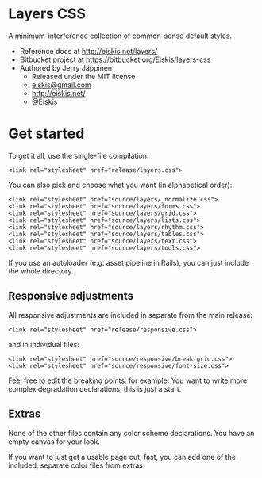 
Layers CSS
==========

A minimum-interference collection of common-sense default styles.

- Reference docs at http://eiskis.net/layers/
- Bitbucket project at https://bitbucket.org/Eiskis/layers-css
- Authored by Jerry Jäppinen
	- Released under the MIT license
	- eiskis@gmail.com
	- http://eiskis.net/
	- @Eiskis



Get started
===========

To get it all, use the single-file compilation:

	<link rel="stylesheet" href="release/layers.css">

You can also pick and choose what you want (in alphabetical order):

	<link rel="stylesheet" href="source/layers/_normalize.css">
	<link rel="stylesheet" href="source/layers/forms.css">
	<link rel="stylesheet" href="source/layers/grid.css">
	<link rel="stylesheet" href="source/layers/lists.css">
	<link rel="stylesheet" href="source/layers/rhythm.css">
	<link rel="stylesheet" href="source/layers/tables.css">
	<link rel="stylesheet" href="source/layers/text.css">
	<link rel="stylesheet" href="source/layers/tools.css">

If you use an autoloader (e.g. asset pipeline in Rails), you can just include the whole directory.



Responsive adjustments
----------------------

All responsive adjustments are included in separate from the main release:

	<link rel="stylesheet" href="release/responsive.css">

and in individual files:

	<link rel="stylesheet" href="source/responsive/break-grid.css">
	<link rel="stylesheet" href="source/responsive/font-size.css">

Feel free to edit the breaking points, for example. You want to write more complex degradation declarations, this is just a start.



Extras
------

None of the other files contain any color scheme declarations. You have an empty canvas for your look.

If you want to just get a usable page out, fast, you can add one of the included, separate color files from extras.
	<link rel="stylesheet" href="extras/light.css">


